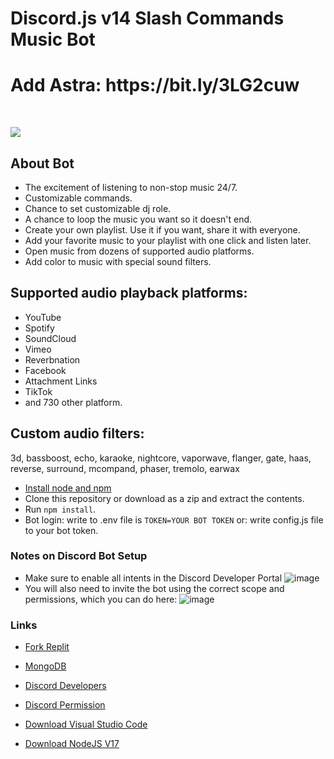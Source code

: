 # Discord.js v14 Slash Commands Music Bot

<h1>Add Astra: https://bit.ly/3LG2cuw</h1><br>

![](https://komarev.com/ghpvc/?username=xfuryfox&color=blue)

## About Bot

- The excitement of listening to non-stop music 24/7.
- Customizable commands.
- Chance to set customizable dj role.
- A chance to loop the music you want so it doesn't end.
- Create your own playlist. Use it if you want, share it with everyone.
- Add your favorite music to your playlist with one click and listen later.
- Open music from dozens of supported audio platforms.
- Add color to music with special sound filters.

## Supported audio playback platforms:

- YouTube
- Spotify
- SoundCloud
- Vimeo
- Reverbnation
- Facebook
- Attachment Links
- TikTok
- and 730 other platform.

## Custom audio filters:

3d, bassboost, echo, karaoke, nightcore, vaporwave, flanger, gate, haas, reverse, surround, mcompand, phaser, tremolo, earwax

- [Install node and npm](https://docs.npmjs.com/downloading-and-installing-node-js-and-npm#using-a-node-version-manager-to-install-nodejs-and-npm)
- Clone this repository or download as a zip and extract the contents.
- Run `npm install`.
- Bot login: write to .env file is `TOKEN=YOUR BOT TOKEN` or: write config.js file to your bot token.

### Notes on Discord Bot Setup

- Make sure to enable all intents in the Discord Developer Portal
  ![image](https://user-images.githubusercontent.com/4060573/181925950-0403ec46-f606-4ae2-bac8-6a2e30d10d9f.png)
- You will also need to invite the bot using the correct scope and permissions, which you can do here:
  ![image](https://user-images.githubusercontent.com/4060573/181926061-310e817a-97c5-48d8-adce-77a505c36336.png)

### Links

- [Fork Replit](https://replit.com/)

- [MongoDB](https://mongodb.com)

- [Discord Developers](https://discord.dev)

- [Discord Permission](https://bit.ly/3L4RZpi)

- [Download Visual Studio Code](https://code.visualstudio.com/download)

- [Download NodeJS V17](https://nodejs.org/)
